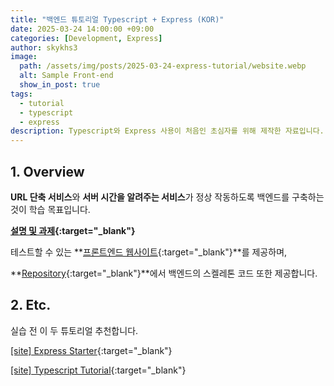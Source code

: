 ```yaml
---
title: "백엔드 튜토리얼 Typescript + Express (KOR)"
date: 2025-03-24 14:00:00 +09:00
categories: [Development, Express]
author: skykhs3
image:
  path: /assets/img/posts/2025-03-24-express-tutorial/website.webp
  alt: Sample Front-end
  show_in_post: true
tags:
  - tutorial
  - typescript
  - express
description: Typescript와 Express 사용이 처음인 초심자를 위해 제작한 자료입니다.
---
```


<div markdown="1">

## 1. Overview

**URL 단축 서비스**와 **서버 시간을 알려주는 서비스**가 정상 작동하도록 백엔드를 구축하는 것이 학습 목표입니다.

**[설명 및 과제](https://github.com/skykhs3/education-typescript-express/blob/main/slides.pdf){:target="\_blank"}**

테스트할 수 있는 **[프론트엔드 웹사이트](https://edu.techceo.kr/){:target="\_blank"}**를 제공하며,

**[Repository](https://github.com/skykhs3/education-typescript-express){:target="\_blank"}**에서 백엔드의 스켈레톤 코드 또한 제공합니다.

## 2. Etc.

실습 전 이 두 튜토리얼 추천합니다.

[[site] Express Starter](https://expressjs.com/en/starter/installing.html){:target="\_blank"}

[[site] Typescript Tutorial](https://www.typescripttutorial.net/){:target="\_blank"}

</div>
